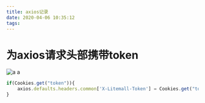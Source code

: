 ```yaml
---
title: axios记录
date: 2020-04-06 10:35:12
tags:
---
```

# 为axios请求头部携带token
![a a](/img/axios01.png)
```javascript
if(Cookies.get("token")){
    axios.defaults.headers.common['X-Litemall-Token'] = Cookies.get("token")
}
```
